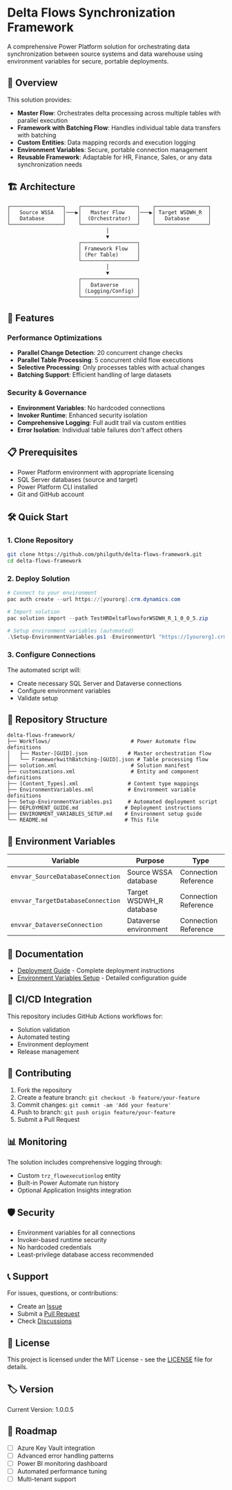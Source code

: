 # Delta Flows Synchronization Framework

A comprehensive Power Platform solution for orchestrating data synchronization between source systems and data warehouse using environment variables for secure, portable deployments.

## 🎯 Overview

This solution provides:
- **Master Flow**: Orchestrates delta processing across multiple tables with parallel execution
- **Framework with Batching Flow**: Handles individual table data transfers with batching
- **Custom Entities**: Data mapping records and execution logging
- **Environment Variables**: Secure, portable connection management
- **Reusable Framework**: Adaptable for HR, Finance, Sales, or any data synchronization needs

## 🏗️ Architecture

```
┌─────────────────┐    ┌──────────────────┐    ┌─────────────────┐
│   Source WSSA   │───▶│   Master Flow    │───▶│ Target WSDWH_R  │
│   Database      │    │  (Orchestrator)  │    │   Database      │
└─────────────────┘    └──────────────────┘    └─────────────────┘
                                │
                                ▼
                       ┌──────────────────┐
                       │ Framework Flow   │
                       │ (Per Table)      │
                       └──────────────────┘
                                │
                                ▼
                       ┌──────────────────┐
                       │   Dataverse      │
                       │ (Logging/Config) │
                       └──────────────────┘
```

## 🚀 Features

### Performance Optimizations
- **Parallel Change Detection**: 20 concurrent change checks
- **Parallel Table Processing**: 5 concurrent child flow executions
- **Selective Processing**: Only processes tables with actual changes
- **Batching Support**: Efficient handling of large datasets

### Security & Governance
- **Environment Variables**: No hardcoded connections
- **Invoker Runtime**: Enhanced security isolation
- **Comprehensive Logging**: Full audit trail via custom entities
- **Error Isolation**: Individual table failures don't affect others

## 📋 Prerequisites

- Power Platform environment with appropriate licensing
- SQL Server databases (source and target)
- Power Platform CLI installed
- Git and GitHub account

## 🛠️ Quick Start

### 1. Clone Repository
```bash
git clone https://github.com/philguth/delta-flows-framework.git
cd delta-flows-framework
```

### 2. Deploy Solution
```powershell
# Connect to your environment
pac auth create --url https://[yourorg].crm.dynamics.com

# Import solution
pac solution import --path TestHRDeltaFlowsforWSDWH_R_1_0_0_5.zip

# Setup environment variables (automated)
.\Setup-EnvironmentVariables.ps1 -EnvironmentUrl "https://[yourorg].crm.dynamics.com"
```

### 3. Configure Connections
The automated script will:
- Create necessary SQL Server and Dataverse connections
- Configure environment variables
- Validate setup

## 📁 Repository Structure

```
delta-flows-framework/
├── Workflows/                          # Power Automate flow definitions
│   ├── Master-[GUID].json             # Master orchestration flow
│   └── FrameworkwithBatching-[GUID].json # Table processing flow
├── solution.xml                        # Solution manifest
├── customizations.xml                  # Entity and component definitions
├── [Content_Types].xml                # Content type mappings
├── EnvironmentVariables.xml           # Environment variable definitions
├── Setup-EnvironmentVariables.ps1     # Automated deployment script
├── DEPLOYMENT_GUIDE.md               # Deployment instructions
├── ENVIRONMENT_VARIABLES_SETUP.md    # Environment setup guide
└── README.md                         # This file
```

## 🔧 Environment Variables

| Variable | Purpose | Type |
|----------|---------|------|
| `envvar_SourceDatabaseConnection` | Source WSSA database | Connection Reference |
| `envvar_TargetDatabaseConnection` | Target WSDWH_R database | Connection Reference |
| `envvar_DataverseConnection` | Dataverse environment | Connection Reference |

## 📖 Documentation

- [Deployment Guide](DEPLOYMENT_GUIDE.md) - Complete deployment instructions
- [Environment Variables Setup](ENVIRONMENT_VARIABLES_SETUP.md) - Detailed configuration guide

## 🔄 CI/CD Integration

This repository includes GitHub Actions workflows for:
- Solution validation
- Automated testing
- Environment deployment
- Release management

## 🤝 Contributing

1. Fork the repository
2. Create a feature branch: `git checkout -b feature/your-feature`
3. Commit changes: `git commit -am 'Add your feature'`
4. Push to branch: `git push origin feature/your-feature`
5. Submit a Pull Request

## 📊 Monitoring

The solution includes comprehensive logging through:
- Custom `trz_flowexecutionlog` entity
- Built-in Power Automate run history
- Optional Application Insights integration

## 🛡️ Security

- Environment variables for all connections
- Invoker-based runtime security
- No hardcoded credentials
- Least-privilege database access recommended

## 📞 Support

For issues, questions, or contributions:
- Create an [Issue](https://github.com/philguth/delta-flows-framework/issues)
- Submit a [Pull Request](https://github.com/philguth/delta-flows-framework/pulls)
- Check [Discussions](https://github.com/philguth/delta-flows-framework/discussions)

## 📄 License

This project is licensed under the MIT License - see the [LICENSE](LICENSE) file for details.

## 🏷️ Version

Current Version: 1.0.0.5

## 🎯 Roadmap

- [ ] Azure Key Vault integration
- [ ] Advanced error handling patterns
- [ ] Power BI monitoring dashboard
- [ ] Automated performance tuning
- [ ] Multi-tenant support